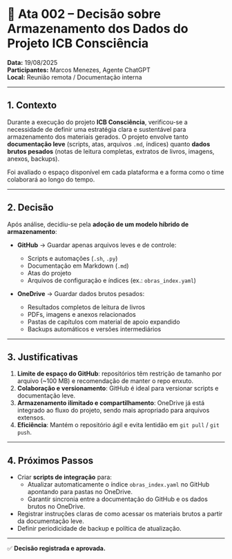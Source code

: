 # 📑 Ata 002 – Decisão sobre Armazenamento dos Dados do Projeto ICB Consciência

**Data:** 19/08/2025  
**Participantes:** Marcos Menezes, Agente ChatGPT  
**Local:** Reunião remota / Documentação interna  

---

## 1. Contexto
Durante a execução do projeto **ICB Consciência**, verificou-se a necessidade de definir uma estratégia clara e sustentável para armazenamento dos materiais gerados. O projeto envolve tanto **documentação leve** (scripts, atas, arquivos `.md`, índices) quanto **dados brutos pesados** (notas de leitura completas, extratos de livros, imagens, anexos, backups).  

Foi avaliado o espaço disponível em cada plataforma e a forma como o time colaborará ao longo do tempo.  

---

## 2. Decisão
Após análise, decidiu-se pela **adoção de um modelo híbrido de armazenamento**:

- **GitHub** → Guardar apenas arquivos leves e de controle:
  - Scripts e automações (`.sh`, `.py`)  
  - Documentação em Markdown (`.md`)  
  - Atas do projeto  
  - Arquivos de configuração e índices (ex.: `obras_index.yaml`)  

- **OneDrive** → Guardar dados brutos pesados:
  - Resultados completos de leitura de livros  
  - PDFs, imagens e anexos relacionados  
  - Pastas de capítulos com material de apoio expandido  
  - Backups automáticos e versões intermediários  

---

## 3. Justificativas
1. **Limite de espaço do GitHub**: repositórios têm restrição de tamanho por arquivo (~100 MB) e recomendação de manter o repo enxuto.  
2. **Colaboração e versionamento**: GitHub é ideal para versionar scripts e documentação leve.  
3. **Armazenamento ilimitado e compartilhamento**: OneDrive já está integrado ao fluxo do projeto, sendo mais apropriado para arquivos extensos.  
4. **Eficiência**: Mantém o repositório ágil e evita lentidão em `git pull` / `git push`.  

---

## 4. Próximos Passos
- Criar **scripts de integração** para:
  - Atualizar automaticamente o índice `obras_index.yaml` no GitHub apontando para pastas no OneDrive.  
  - Garantir sincronia entre a documentação do GitHub e os dados brutos no OneDrive.  
- Registrar instruções claras de como acessar os materiais brutos a partir da documentação leve.  
- Definir periodicidade de backup e política de atualização.  

---

✅ **Decisão registrada e aprovada.**  
